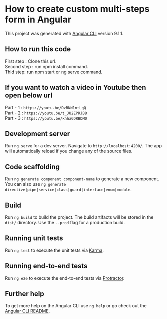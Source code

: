 # How to create custom multi-steps form in Angular

This project was generated with [Angular CLI](https://github.com/angular/angular-cli) version 9.1.1.

## How to run this code

First step : Clone this url.\
Second step : run npm install command.\
Thid step: run npm start or ng serve command.

## If you want to watch a video in Youtube then open below url
Part - 1 : `https://youtu.be/DzBNN1ntLgQ`\
Part - 2 : `https://youtu.be/t_JU2EPRJB8`\
Part - 3 : `https://youtu.be/khha6DRBDM0`


## Development server

Run `ng serve` for a dev server. Navigate to `http://localhost:4200/`. The app will automatically reload if you change any of the source files.

## Code scaffolding

Run `ng generate component component-name` to generate a new component. You can also use `ng generate directive|pipe|service|class|guard|interface|enum|module`.

## Build

Run `ng build` to build the project. The build artifacts will be stored in the `dist/` directory. Use the `--prod` flag for a production build.

## Running unit tests

Run `ng test` to execute the unit tests via [Karma](https://karma-runner.github.io).

## Running end-to-end tests

Run `ng e2e` to execute the end-to-end tests via [Protractor](http://www.protractortest.org/).

## Further help

To get more help on the Angular CLI use `ng help` or go check out the [Angular CLI README](https://github.com/angular/angular-cli/blob/master/README.md).
